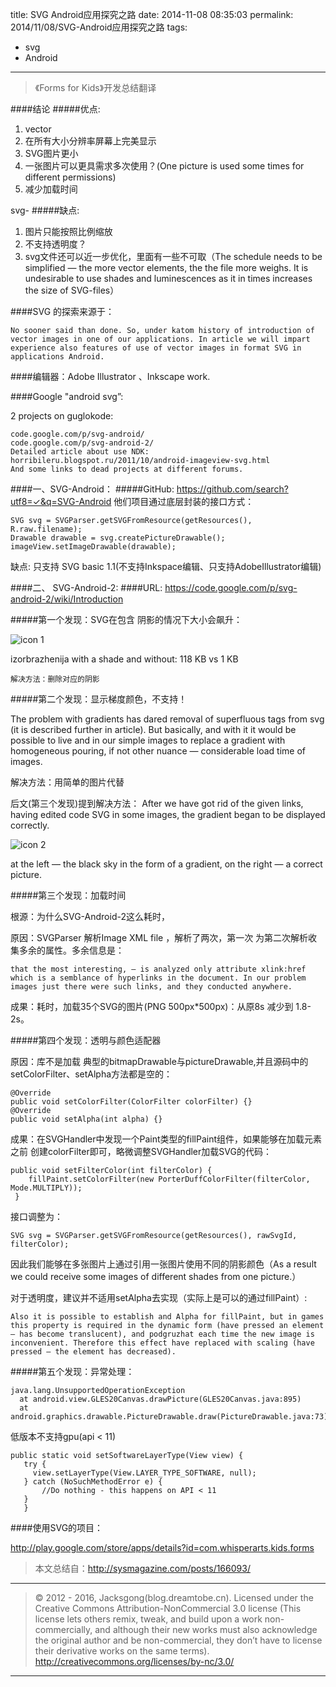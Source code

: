 title: SVG Android应用探究之路
date: 2014-11-08 08:35:03
permalink: 2014/11/08/SVG-Android应用探究之路
tags:
- svg
- Android

---

> 《Forms for Kids》开发总结翻译

####结论
#####优点:

1. vector
2. 在所有大小分辨率屏幕上完美显示
3. SVG图片更小
4. 一张图片可以更具需求多次使用？(One picture is used some times for different permissions)
5. 减少加载时间

<!--more-->
svg-
#####缺点:

1. 图片只能按照比例缩放
2. 不支持透明度？
3. svg文件还可以近一步优化，里面有一些不可取（The schedule needs to be simplified — the more vector elements, the the file more weighs. It is undesirable to use shades and luminescences as it in times increases the size of SVG-files）

####SVG 的探索来源于：

	No sooner said than done. So, under katom history of introduction of vector images in one of our applications. In article we will impart experience also features of use of vector images in format SVG in applications Android.

####编辑器：Adobe Illustrator 、Inkscape work.

####Google "android svg”:

2 projects on guglokode:

	code.google.com/p/svg-android/
	code.google.com/p/svg-android-2/
	Detailed article about use NDK:
	horribileru.blogspot.ru/2011/10/android-imageview-svg.html
	And some links to dead projects at different forums.


####一、SVG-Android：
#####GitHub: https://github.com/search?utf8=✓&q=SVG-Android
他们项目通过底层封装的接口方式：

	SVG svg = SVGParser.getSVGFromResource(getResources(), R.raw.filename);
	Drawable drawable = svg.createPictureDrawable();
	imageView.setImageDrawable(drawable);

缺点: 只支持 SVG basic 1.1(不支持Inkspace编辑、只支持AdobeIllustrator编辑)

####二、 SVG-Android-2:
####URL: https://code.google.com/p/svg-android-2/wiki/Introduction

#####第一个发现：SVG在包含 阴影的情况下大小会飙升：

![icon 1](/img/svg-k-1.png)

izorbrazhenija with a shade and without: 118 KB vs 1 KB

	解决方法：删除对应的阴影

#####第二个发现：显示梯度颜色，不支持！

The problem with gradients has dared removal of superfluous tags from svg (it is described further in article). But basically, and with it it would be possible to live and in our simple images to replace a gradient with homogeneous pouring, if not other nuance — considerable load time of images.

解决方法：用简单的图片代替

后文(第三个发现)提到解决方法： After we have got rid of the given links, having edited code SVG in some images, the gradient began to be displayed correctly.

![icon 2](/img/svg-k-2.png)

 at the left — the black sky in the form of a gradient, on the right — a correct picture.

#####第三个发现：加载时间

根源：为什么SVG-Android-2这么耗时，

原因：SVGParser 解析Image XML file ，解析了两次，第一次 为第二次解析收集多余的属性。多余信息是：

	that the most interesting, — is analyzed only attribute xlink:href which is a semblance of hyperlinks in the document. In our problem images just there were such links, and they conducted anywhere.

成果：耗时，加载35个SVG的图片(PNG 500px*500px)：从原8s 减少到 1.8-2s。

#####第四个发现：透明与颜色适配器

原因：库不是加载 典型的bitmapDrawable与pictureDrawable,并且源码中的setColorFilter、setAlpha方法都是空的：

	@Override
	public void setColorFilter(ColorFilter colorFilter) {}
	@Override
	public void setAlpha(int alpha) {}

成果：在SVGHandler中发现一个Paint类型的fillPaint组件，如果能够在加载元素之前 创建colorFilter即可，略微调整SVGHandler加载SVG的代码：

	public void setFilterColor(int filterColor) {
        fillPaint.setColorFilter(new PorterDuffColorFilter(filterColor, Mode.MULTIPLY));
	 }

接口调整为：

	SVG svg = SVGParser.getSVGFromResource(getResources(), rawSvgId, filterColor);

因此我们能够在多张图片上通过引用一张图片使用不同的阴影颜色（As a result we could receive some images of different shades from one picture.）

对于透明度，建议并不适用setAlpha去实现（实际上是可以的通过fillPaint）:

	Also it is possible to establish and Alpha for fillPaint, but in games this property is required in the dynamic form (have pressed an element — has become translucent), and podgruzhat each time the new image is inconvenient. Therefore this effect have replaced with scaling (have pressed — the element has decreased).

#####第五个发现：异常处理：

	java.lang.UnsupportedOperationException
      at android.view.GLES20Canvas.drawPicture(GLES20Canvas.java:895)
      at android.graphics.drawable.PictureDrawable.draw(PictureDrawable.java:73)

低版本不支持gpu(api < 11)

	public static void setSoftwareLayerType(View view) {
       try {
         view.setLayerType(View.LAYER_TYPE_SOFTWARE, null);
       } catch (NoSuchMethodError e) {
           //Do nothing - this happens on API < 11
       }
       }

####使用SVG的项目：

http://play.google.com/store/apps/details?id=com.whisperarts.kids.forms

> 本文总结自：http://sysmagazine.com/posts/166093/

---

> © 2012 - 2016, Jacksgong(blog.dreamtobe.cn). Licensed under the Creative Commons Attribution-NonCommercial 3.0 license (This license lets others remix, tweak, and build upon a work non-commercially, and although their new works must also acknowledge the original author and be non-commercial, they don’t have to license their derivative works on the same terms). http://creativecommons.org/licenses/by-nc/3.0/

---
